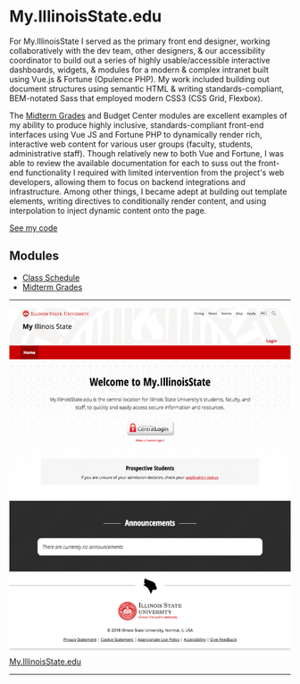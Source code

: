 # My.IllinoisState.edu

For My.IllinoisState I served as the primary front end designer, working collaboratively with the dev team, other designers, & our accessibility coordinator to build out a series of highly usable/accessible interactive dashboards, widgets, & modules for a modern & complex intranet built using Vue.js & Fortune (Opulence PHP). My work included building out document structures using semantic HTML & writing standards-compliant, BEM-notated Sass that employed modern CSS3 (CSS Grid, Flexbox).

The <a href="/project-work/my-illinoisstate-edu/midterm-grades/">Midterm Grades</a> and Budget Center modules are excellent examples of my ability to produce highly inclusive, standards-compliant front-end interfaces using Vue JS and Fortune PHP to dynamically render rich, interactive web content for various user groups (faculty, students, administrative staff). Though relatively new to both Vue and Fortune, I was able to review the available documentation for each to suss out the front-end functionality I required with limited intervention from the project's web developers, allowing them to focus on backend integrations and infrastructure. Among other things, I became adept at building out template elements, writing directives to conditionally render content, and using interpolation to inject dynamic content onto the page.

<a href="https://code.at.illinoisstate.edu/web-office/my-illinoisstate/">See my code</a>

## Modules
* <a href="/project-work/my-illinoisstate-edu/class-schedule/">Class Schedule</a>
* <a href="/project-work/my-illinoisstate-edu/midterm-grades/">Midterm Grades</a>

---

<p><img src="/images/my-welcome-screen.png" alt="My. Illinois. State. welcome screen." />
<a href="https://my.illinoisstate.edu">My.IllinoisState.edu</a></p>

---
